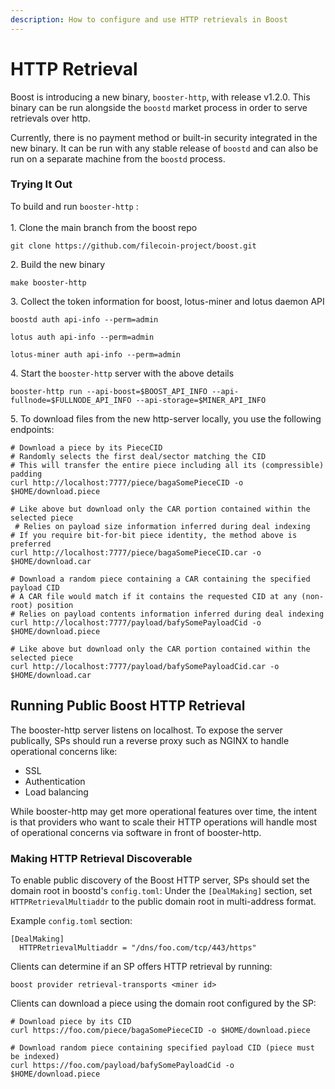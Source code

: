 ```yaml
---
description: How to configure and use HTTP retrievals in Boost
---
```


# HTTP Retrieval

Boost is introducing a new binary, `booster-http`, with release v1.2.0. This binary can be run alongside the `boostd` market process in order to serve retrievals over http.

Currently, there is no payment method or built-in security integrated in the new binary. It can be run with any stable release of `boostd` and can also be run on a separate machine from the `boostd` process.

### Trying It Out

To build and run `booster-http` :\
\
1\. Clone the main branch from the boost repo

```
git clone https://github.com/filecoin-project/boost.git
```

2\. Build the new binary

```
make booster-http
```

3\. Collect the token information for boost, lotus-miner and lotus daemon API

```
boostd auth api-info --perm=admin
```

```
lotus auth api-info --perm=admin
```

```
lotus-miner auth api-info --perm=admin
```

4\. Start the `booster-http` server with the above details

```
booster-http run --api-boost=$BOOST_API_INFO --api-fullnode=$FULLNODE_API_INFO --api-storage=$MINER_API_INFO
```

5\. To download files from the new http-server locally, you use the following endpoints:

```
# Download a piece by its PieceCID                                                                                                                                                                                                                                                                                                                          
# Randomly selects the first deal/sector matching the CID                                                                                                                                                                                                                                                                                                   
# This will transfer the entire piece including all its (compressible) padding                                                                                                                                                                                                                                                           
curl http://localhost:7777/piece/bagaSomePieceCID -o $HOME/download.piece                                                                                                                                                                                                                                                                                   
                                                                                                                                                                                                                                                                                                                                                            
# Like above but download only the CAR portion contained within the selected piece
 # Relies on payload size information inferred during deal indexing                                                                                                                                                                                                       
# If you require bit-for-bit piece identity, the method above is preferred                                                                                                                                                                                                                                                                                  
curl http://localhost:7777/piece/bagaSomePieceCID.car -o $HOME/download.car                                                                                                                                                                                                                                                                                 
                                                                                                                                                                                                                                                                                                                                                            
# Download a random piece containing a CAR containing the specified payload CID                                                                                                                                                                                                                                                                
# A CAR file would match if it contains the requested CID at any (non-root) position                                                                                                                                                                                                                                       
# Relies on payload contents information inferred during deal indexing                                                                                                                                                                                                                                                                                      
curl http://localhost:7777/payload/bafySomePayloadCid -o $HOME/download.piece                                                                                                                                                                                                                                                                               
                                                                                                                                                                                                                                                                                                                                                            
# Like above but download only the CAR portion contained within the selected piece                                                                                                                                                                                                                                                                          
curl http://localhost:7777/payload/bafySomePayloadCid.car -o $HOME/download.car         
```

## Running Public Boost HTTP Retrieval

The booster-http server listens on localhost. To expose the server publically, SPs should run a reverse proxy such as NGINX to handle operational concerns like:

* SSL
* Authentication
* Load balancing

While booster-http may get more operational features over time, the intent is that providers who want to scale their HTTP operations will handle most of operational concerns via software in front of booster-http.

### Making HTTP Retrieval Discoverable

To enable public discovery of the Boost HTTP server, SPs should set the domain root in boostd's `config.toml`: Under the `[DealMaking]` section, set `HTTPRetrievalMultiaddr` to the public domain root in multi-address format.

Example `config.toml` section:

```
[DealMaking]
  HTTPRetrievalMultiaddr = "/dns/foo.com/tcp/443/https"
```

Clients can determine if an SP offers HTTP retrieval by running:

```
boost provider retrieval-transports <miner id>
```

Clients can download a piece using the domain root configured by the SP:

```
# Download piece by its CID
curl https://foo.com/piece/bagaSomePieceCID -o $HOME/download.piece

# Download random piece containing specified payload CID (piece must be indexed)
curl https://foo.com/payload/bafySomePayloadCid -o $HOME/download.piece
```
